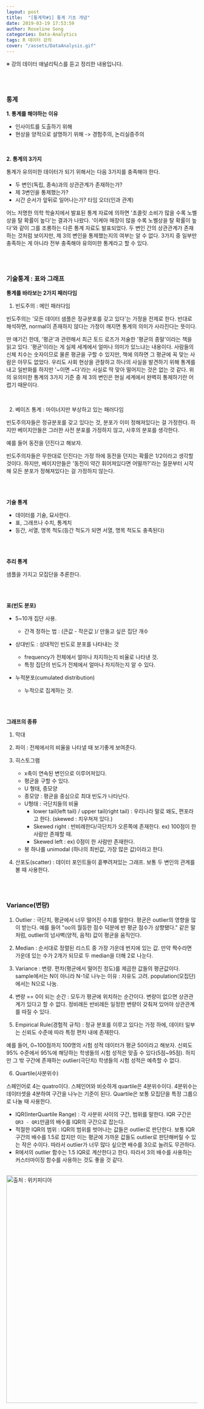 ```yaml
---
layout: post
title:  "[통계학#1] 통계 기초 개념"
date: 2019-03-19 17:53:59
author: Roseline Song
categories: Data-Analytics
tags: R 데이터 강의
cover: "/assets/DataAnalysis.gif"
---
```


※ 강의 데이터 애널리틱스를 듣고 정리한 내용입니다.


<br>
<br>


### 통계 

**1. 통계를 해야하는 이유**

- 인사이트를 도출하기 위해 
- 현상을 양적으로 설명하기 위해 -> 경험주의, 논리실증주의

<br>

**2. 통계의 3가지** 

통계가 유의미한 데이터가 되기 위해서는 다음 3가지를 충족해야 한다. 

- 두 변인(독립, 종속)과의 상관관계가 존재하는가? 
- 제 3변인을 통제했는가?
- 시간 순서가 앞뒤로 일어나는가? 타임 오더(인과 관계)

어느 저명한 의학 학술지에서 발표된 통계 자료에 의하면 '초콜릿 소비가 많을 수록 노벨상을 탈 확률이 높다'는 결과가 나왔다. '이케아 매장이 많을 수록 노벨상을 탈 확률이 높다'와 같이 그를 조롱하는 다른 통계 자료도 발표되었다. 두 변인 간의 상관관계가 존재하는 것처럼 보이지만, 제 3의 변인을 통제했는지의 여부는 알 수 없다. 3가지 중 일부만 충족하는 게 아니라 전부 충족해야 유의미한 통계라고 할 수 있다. 

<br>
<br>

### 기술통계 : 표와 그래프

**통계를 바라보는 2가지 패러다임** 

1. 빈도주의 : 메인 패러다임 
		 
빈도주의는 '모든 데이터 샘플은 정규분포를 갖고 있다'는 가정을 전제로 한다. 반대로 해석하면, normal이 존재하지 않다는 가정이 깨지면 통계의 의미가 사라진다는 뜻이다.
		 
딴 얘기긴 한데, '평균'과 관련해서 최근 토드 로즈가 저술한 '평균의 종말'이라는 책을 읽고 있다. '평균'이라는 게 실제 세계에서 얼마나 의미가 있느냐는 내용이다. 사람들의 신체 치수는 숫자이므로 물론 평균을 구할 수 있지만, 책에 의하면 그 평균에 꼭 맞는 사람은 아무도 없었다. 우리도 사회 현상을 관찰하고 하나의 사실을 발견하기 위해 통계를 내고 일반화를 하지만 '~이면 ~다'라는 사실로 딱 맞아 떨어지는 것은 없는 것 같다. 위의 유의미한 통계의 3가지 기준 중 제 3의 변인은 현실 세계에서 완벽히 통제하기란 어렵기 때문이다.

<br>


2. 베이즈 통계 : 마이너지만 부상하고 있는 패러다임

빈도주의자들은 정규분포를 갖고 있다는 것, 분포가 이미 정해져있다는 걸 가정한다. 하지만 베이지안들은 그러한 사전 분포를 가정하지 않고, 사후의 분포를 생각한다.

예를 들어 동전을 던진다고 해보자.
		 
빈도주의자들은 무한대로 던진다는 가정 하에 동전을 던지는 확률은 1/2이라고 생각할 것이다. 하지만, 베이지안들은 '동전이 약간 휘어져있다면 어떨까?'라는 질문부터 시작해 모든 분포가 정해져있다는 걸 가정하지 않는다. 

<br>
<br>
		 

**기술 통계**

- 데이터를 기술, 묘사한다. 
- 표, 그래프나 수치, 통계치 	 
- 등간, 서열, 명목 척도(등간 척도가 되면 서열, 명목 척도도 충족된다) 
 
<br>
<br>

**추리 통계** 
	 
샘플을 가지고 모집단을 추론한다. 


<br>
<br>

**표(빈도 분포)** 
	 
- 5~10개 집단 사용.
    - 간격 정하는 법 : (큰값 - 작은값 )/ 만들고 싶은 집단 개수

- 상대빈도 : 상대적인 빈도로 분포를 나타내는 것 
    - frequency가 전체에서 얼마나 차지하는지 비율로 나타낸 것. 
    - 특정 집단의 빈도가 전체에서 얼마나 차지하는지 알 수 있다. 

- 누적분포(cumulated distribution)
    - 누적으로 집계하는 것. 

<br>
<br>

**그래프의 종류** 


1. 막대

2. 파이 : 전체에서의 비율을 나타낼 때 보기좋게 보여준다.

3.  히스토그램 
    - x축이 연속된 변인으로 이루어져있다. 
    - 평균을 구할 수 있다. 
    - U 형태, 종모양 
    - 종모양 : 평균을 중심으로 최대 빈도가 나타난다. 
    - U형태 : 극단치들의 비율
        - lower tail(left tail) / upper tail(right tail) : 우리나라 말로 왜도, 편포라고 한다. (skewed : 치우쳐져 있다.) 
        - Skewed right : 반비례한다/극단치가 오른쪽에 존재한다. ex) 100점이 한 사람만 존재할 때.  
        - Skewed left : ex) 0점이 한 사람만 존재한다. 
    - 봉 하나를 unimodal (하나의 최빈값, 가장 많은 값)이라고 한다. 

4. 산포도(scatter) : 데이터 포인트들이 흩뿌려져있는 그래프. 보통 두 변인의 관계를 볼 때 사용한다. 


<br>
<br>

### Variance(변량)

1. Outlier : 극단치, 평균에서 너무 떨어진 수치를 말한다. 평균은 outlier의 영향을 많이 받는다. 예를 들어 "oo의 월등한 점수 덕분에 반 평균 점수가 상향됐다." 같은 말처럼, outlier의 넘사벽(양적, 음적) 값이 평균을 움직인다. 

2. Median : 순서대로 정렬된 리스트 중 가장 가운데 번지에 있는 값. 만약 짝수라면 가운데 있는 수가 2개가 되므로 두 median을 더해 2로 나눈다. 

3. Variance : 변량. 편차(평균에서 떨어진 정도)를 제곱한 값들의 평균값이다. sample에서는 N이 아니라 N-1로 나누는 이유 : 자유도 고려. population(모집단)에서는 N으로 나눔. 

4. 변량 == 0이 되는 순간 : 모두가 평균에 위치하는 순간이다. 변량이 없으면 상관관계가 있다고 할 수 없다. 정비례든 반비례든 일정한 변량이 갖춰져 있어야 상관관계를 따질 수 있다.

5. Empirical Rule(경험적 규칙) : 정규 분포를 이루고 있다는 가정 하에, 데이터 일부는 신뢰도 수준에 따라 특정 편차 내에 존재한다. 

예를 들어, 0~100점까지 100명의 시험 성적 데이터가 평균 50이라고 해보자. 신뢰도 95% 수준에서 95%에 해당하는 학생들의 시험 성적은 맞출 수 있다(5점~95점). 하지만 그 밖 구간에 존재하는 outlier(극단치) 학생들의 시험 성적은 예측할 수 없다.  

6. Quartile(사분위수)

스페인어로 4는 quatro이다. 스페인어와 비슷하게 quartile은 4분위수이다. 4분위수는 데이터셋을 4분하여 구간을 나누는 기준이 된다. Quartile은 보통 모집단을 특정 그룹으로 나눌 때 사용한다. 

- IQR(InterQuartile Range) : 각 사분위 사이의 구간, 범위를 말한다. IQR 구간은 `QR3 - QR1`만큼의 배수를 IQR의 구간으로 잡는다. 
- 적절한 IQR의 범위 : IQR의 범위를 벗어나는 값들은 outlier로 판단한다. 보통 IQR 구간의 배수를 1.5로 잡지만 이는 평균에 가까운 값들도 outlier로 판단해버릴 수 있는 작은 수이다. 따라서 outlier가 너무 많다 싶으면 배수를 3으로 늘려도 무관하다. 
- R에서의 outlier 함수는 1.5 IQR로 계산한다고 한다. 따라서 3의 배수를 사용하는 커스터마이징 함수를 사용하는 것도 좋을 것 같다.

<br>

<img src="https://upload.wikimedia.org/wikipedia/commons/5/5e/Iqr_with_quantile.png" style="width:600px;" title="출처 : 위키피디아">


<br>
<br>
